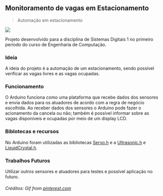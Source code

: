 ## Monitoramento de vagas em Estacionamento
> Automação em estacionamento

![](imagens/gifREADME.gif)

Projeto desenvolvido para a disciplina de Sistemas Digitais 1 no primeiro período do curso de Engenharia de Computação.

### Ideia

A ideia do projeto é a automação de um estacionamento, sendo possível verificar as vagas livres e as vagas ocupadas.

### Funcionamento

O Arduino funciona como uma plataforma que recebe dados dos sensores e envia dados para os atuadores de acordo com a regra de negócio escolhida. Ao receber dados dos sensores o Arduino pode fazer o acionamento da cancela ou não; também é possível informar sobre as vagas disponíveis e ocupadas por meio de um display LCD.

### Biblotecas e recursos

No Arduino foram utilizadas as bibliotecas [Servo.h](https://www.arduino.cc/en/reference/servo) e a [Ultrasonic.h](https://www.arduinolibraries.info/libraries/ultrasonic) e [LiquidCrystal.h](https://www.arduino.cc/en/Reference/LiquidCrystal). 


### Trabalhos Futuros

Utilizar outros sensores e atuadores para testes e possível aplicação no futuro.

###### Créditos: Gif from [pinterest.com](https://pinterest.com/)

